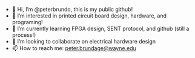 - 👋 Hi, I’m @peterbrundo, this is my public github!
- 👀 I’m interested in printed circuit board design, hardware, and programing!
- 🌱 I’m currently learning FPGA design, SENT protocol, and github (still a process!)
- 💞️ I’m looking to collaborate on electrical hardware design
- 📫 How to reach me: peter.brundage@wayne.edu

<!---
peterbrundo/peterbrundo is a ✨ special ✨ repository because its `README.md` (this file) appears on your GitHub profile.
You can click the Preview link to take a look at your changes.
--->
